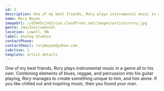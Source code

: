 ```yaml
---
id: 3
description: One of my best friends, Rory plays instrumental music in a genre all to his own.
name: Rory Boyan
imageUrl: //d34k5cjnk2rcze.cloudfront.net/images/artists/rory.jpg
genre: Jam/Instrumental
location: Lowell, MA
label: Analog Studios
contactPhone: 
contactEmail: roryboyan@yahoo.com
isActive: 1
template: artist-details
---
```


One of my best friends, Rory plays instrumental music in a genre all to his own. Combining elements of blues, reggae, and percussion into his guitar playing, Rory manages to create something unique to him, and him alone. If you like chilled out and inspiring music, then you found your man.